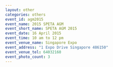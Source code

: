 ```yaml
---
layout: other
categories: others
event_id: agm2015
event_name: 2015 SPETA AGM 
event_short_name: SPETA AGM 2015
event_date: 16 April 2015
event_time: 10 am to 12 pm
event_venue_name: Singapore Expo 
event_address: "1 Expo Drive Singapore 486150"
event_venue_tel: 64032160
event_photo_count: 3
---
```

